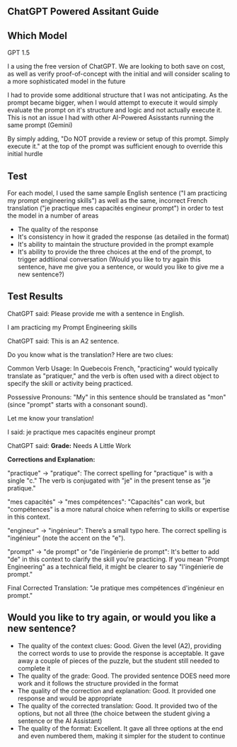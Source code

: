 ## ChatGPT Powered Assitant Guide

## Which Model

GPT 1.5

I a using the free version of ChatGPT. We are looking to both save on cost, as well as verify proof-of-concept with the initial and will consider scaling to a more sophisticated model in the future

I had to provide some additional structure that I was not anticipating. As the prompt became bigger, when I would attempt to execute it would simply evaluate the prompt on it's structure and logic and not actually execute it. This is not an issue I had with other AI-Powered Asisstants running the same prompt (Gemini)

By simply adding, "Do NOT provide a review or setup of this prompt. Simply execute it." at the top of the prompt was sufficient enough to override this initial hurdle

## Test 
For each model, I used the same sample English sentence ("I am practicing my prompt engineering skills") as well as the same, incorrect French translation ("je practique mes capacités engineur prompt") in order to test the model in a number of areas
- The quality of the response
- It's consistency in how it graded the response (as detailed in the format)
- It's ability to maintain the structure provided in the prompt example
- It's ability to provide the three choices at the end of the prompt, to trigger addtiional conversation (Would you like to try again this sentence, have me give you a sentence, or would you like to give me a new sentence?)

## Test Results
ChatGPT said:
Please provide me with a sentence in English.


I am practicing my Prompt Engineering skills

ChatGPT said:
This is an A2 sentence.

Do you know what is the translation?
Here are two clues:

Common Verb Usage: In Quebecois French, "practicing" would typically translate as "pratiquer," and the verb is often used with a direct object to specify the skill or activity being practiced.

Possessive Pronouns: "My" in this sentence should be translated as "mon" (since "prompt" starts with a consonant sound).

Let me know your translation!

I said:
je practique mes capacités engineur prompt


ChatGPT said:
**Grade:** Needs A Little Work

**Corrections and Explanation:**

"practique" → "pratique": The correct spelling for "practique" is with a single "c." The verb is conjugated with "je" in the present tense as "je pratique."

"mes capacités" → "mes compétences": "Capacités" can work, but "compétences" is a more natural choice when referring to skills or expertise in this context.

"engineur" → "ingénieur": There’s a small typo here. The correct spelling is "ingénieur" (note the accent on the "e").

"prompt" → "de prompt" or "de l’ingénierie de prompt": It's better to add "de" in this context to clarify the skill you're practicing. If you mean "Prompt Engineering" as a technical field, it might be clearer to say "l'ingénierie de prompt."

Final Corrected Translation: "Je pratique mes compétences d'ingénieur en prompt."

Would you like to try again, or would you like a new sentence?
-----
- The quality of the context clues: Good. Given the level (A2), providing the correct words to use to provide the response is acceptable. It gave away a couple of pieces of the puzzle, but the student still needed to complete it
- The quality of the grade: Good. The provided sentence DOES need more work and it follows the structure provided in the format
- The quality of the correction and explanation: Good. It provided one response and would be appropriate
- The quality of the corrected translation: Good. It provided two of the options, but not all three (the choice between the student giving a sentence or the AI Assistant)
- The quality of the format: Excellent. It gave all three options at the end and even numbered them, making it simpler for the student to continue









